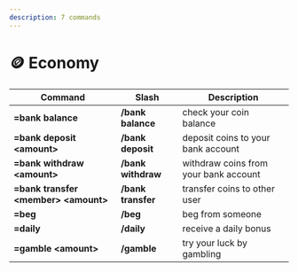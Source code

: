 ```yaml
---
description: 7 commands
---
```


# 🪙 Economy

| Command                                | Slash              | Description                           |
| -------------------------------------- | ------------------ | ------------------------------------- |
| **=bank balance**                      | **/bank balance**  | check your coin balance               |
| **=bank deposit \<amount>**            | **/bank deposit**  | deposit coins to your bank account    |
| **=bank withdraw \<amount>**           | **/bank withdraw** | withdraw coins from your bank account |
| **=bank transfer \<member> \<amount>** | **/bank transfer** | transfer coins to other user          |
| **=beg**                               | **/beg**           | beg from someone                      |
| **=daily**                             | **/daily**         | receive a daily bonus                 |
| **=gamble \<amount>**                  | **/gamble**        | try your luck by gambling             |
